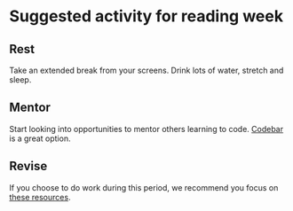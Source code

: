 # Suggested activity for reading week

## Rest

Take an extended break from your screens.
Drink lots of water, stretch and sleep.

## Mentor

Start looking into opportunities to mentor others learning to code. [Codebar](https://codebar.io/coaches) is a great option.

## Revise

If you choose to do work during this period, we recommend you focus on [these resources](https://founders-and-coders.gitbook.io/coursebook/curriculum/reading-week/resources).
